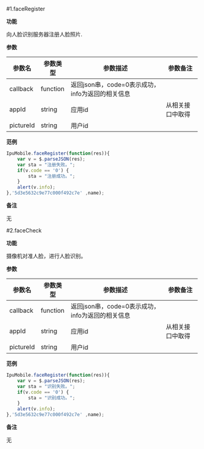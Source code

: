 #1.faceRegister

**功能**

向人脸识别服务器注册人脸照片.

**参数**

|参数名|参数类型|参数描述|参数备注|
|--------|-----------|-----------|----------|
|callback|function|返回json串，code=0表示成功，info为返回的相关信息|
|appId|string|应用id|从相关接口中取得|
|pictureId|string|用户id||

**范例**

```javascript
IpuMobile.faceRegister(function(res)){
    var v = $.parseJSON(res);
    var sta = "注册失败。";
    if(v.code == '0') {
        sta = "注册成功。";
    }
    alert(v.info);
},'5d3e5632c9e77c000f492c7e' ,name);

```

**备注**

无





#2.faceCheck

**功能**

摄像机对准人脸，进行人脸识别。

**参数**

|参数名|参数类型|参数描述|参数备注|
|--------|-----------|-----------|----------|
|callback|function|返回json串，code=0表示成功，info为返回的相关信息|
|appId|string|应用id|从相关接口中取得|
|pictureId|string|用户id||



**范例**

```javascript
IpuMobile.faceRegister(function(res)){
    var v = $.parseJSON(res);
    var sta = "识别失败。";
    if(v.code == '0') {
        sta = "识别成功。";
    }
    alert(v.info);
},'5d3e5632c9e77c000f492c7e' ,name);

```

**备注**

无

